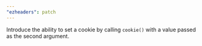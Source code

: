 ```yaml
---
"ezheaders": patch
---
```


Introduce the ability to set a cookie by calling `cookie()` with a value passed as the second argument.
